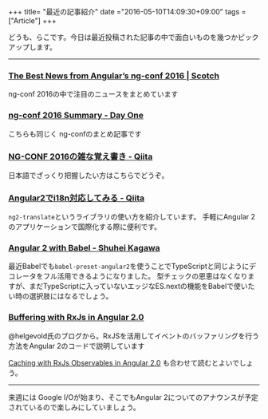+++
title= "最近の記事紹介"
date ="2016-05-10T14:09:30+09:00"
tags = ["Article"]
+++

どうも、らこです。今日は最近投稿された記事の中で面白いものを幾つかピックアップします。

<!--more-->

---

### [The Best News from Angular’s ng-conf 2016 | Scotch](https://scotch.io/bar-talk/the-best-news-from-angulars-ng-conf-2016)

ng-conf 2016の中で注目のニュースをまとめています

### [ng-conf 2016 Summary - Day One](https://auth0.com/blog/2016/05/05/ng-conf-summary-day-1)

こちらも同じく ng-confのまとめ記事です

### [NG-CONF 2016の雑な覚え書き - Qiita](http://qiita.com/Quramy/items/631f4662594155f05429)

日本語でざっくり把握したい方はこちらでどうぞ。

### [Angular2でi18n対応してみる - Qiita](http://qiita.com/taxponation@github/items/247a06106f2912acd05c)
`ng2-translate`というライブラリの使い方を紹介しています。
手軽にAngular 2のアプリケーションで国際化する際に便利です。 

### [Angular 2 with Babel - Shuhei Kagawa](http://shuheikagawa.com/blog/2016/05/08/angular-2-with-babel/)

最近Babelでも`babel-preset-angular2`を使うことでTypeScriptと同じようにデコレータをフル活用できるようになりました。
型チェックの恩恵はなくなりますが、まだTypeScriptに入っていないエッジなES.nextの機能をBabelで使いたい時の選択肢にはなるでしょう。

### [Buffering with RxJs in Angular 2.0](http://www.syntaxsuccess.com/viewarticle/buffering-with-rxjs-in-angular-2.0)

@helgevold氏のブログから。RxJSを活用してイベントのバッファリングを行う方法をAngular 2のコードで説明しています

[Caching with RxJs Observables in Angular 2.0](http://www.syntaxsuccess.com/viewarticle/caching-with-rxjs-observables-in-angular-2.0)
も合わせて読むとよいでしょう。

--- 

来週には Google I/Oが始まり、そこでもAngular 2についてのアナウンスが予定されているので楽しみにしていましょう。